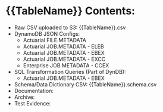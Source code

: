 # {{TableName}} Contents:

- Raw CSV uploaded to S3: {{TableName}}.csv
- DynamoDB JSON Configs:
	+ Actuarial FILE.METADATA
	+ Actuarial JOB.METADATA - ELEB
	+ Actuarial JOB.METADATA - EBEX
	+ Actuarial JOB.METADATA - EXCC
	+ Enterprise JOB.METADATA - CCEX
- SQL Transformation Queries (Part of DynDB):
	+ Actuarial JOB.METADATA - EBEX
- Schema/Data Dictionary CSV: {{TableName}}.schema.csv
- Documentation:
- Archive:
- Test Evidence:
